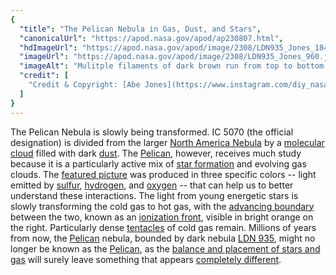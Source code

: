 ```yaml
---
{
  "title": "The Pelican Nebula in Gas, Dust, and Stars",
  "canonicalUrl": "https://apod.nasa.gov/apod/ap230807.html",
  "hdImageUrl": "https://apod.nasa.gov/apod/image/2308/LDN935_Jones_1840.jpg",
  "imageUrl": "https://apod.nasa.gov/apod/image/2308/LDN935_Jones_960.jpg",
  "imageAlt": "Mulitple filaments of dark brown run from top to bottom while a bright orange dome with small pillars occurs on the bottom right. In the background is a blue-glowing gas. Stars dot the frame. Please see the explanation for more detailed information.",
  "credit": [
    "Credit & Copyright: [Abe Jones](https://www.instagram.com/diy_nasa/)"
  ]
}
---
```


The Pelican Nebula is slowly being transformed. IC 5070 (the official designation) is divided from the larger [North America Nebula](https://apod.nasa.gov/apod/ap000501.html) by a [molecular cloud](https://apod.nasa.gov/apod/ap230129.html) filled with dark [dust](https://curator.jsc.nasa.gov/stardust/interstellardust.cfm). The [Pelican](https://en.wikipedia.org/wiki/Pelican), however, receives much study because it is a particularly active mix of [star formation](https://apod.nasa.gov/apod/ap201206.html) and evolving gas clouds. The [featured picture](https://www.instagram.com/p/CvXy7lgL8CS/) was produced in three specific colors -- light emitted by [sulfur](https://periodic.lanl.gov/16.shtml), [hydrogen](https://en.wikipedia.org/wiki/Hydrogen), and [oxygen](http://www.chemicool.com/elements/oxygen.html) -- that can help us to better understand these interactions. The light from young energetic stars is slowly transforming the cold gas to hot gas, with the [advancing boundary](https://apod.nasa.gov/apod/ap180205.html) between the two, known as an [ionization front](https://apod.nasa.gov/apod/ap031013.html), visible in bright orange on the right. Particularly dense [tentacles](https://en.wikipedia.org/wiki/Tentacle#/media/File:Snail-front-0A.jpg) of cold gas remain. Millions of years from now, the [Pelican](https://youtu.be/_YEyzvtMx3s) nebula, bounded by dark nebula [LDN 935](https://www.astrobin.com/co5g86/B/?nc=group&nce=144), might no longer be known as the [Pelican](http://apod.nasa.gov/cgi-bin/apod/apod_search?tquery=Pelican), as the [balance and placement of stars and gas](https://ui.adsabs.harvard.edu/abs/1980ApJ...239..121B/abstract) will surely leave something that appears [completely different](https://img.buzzfeed.com/buzzfeed-static/static/2018-03/9/6/asset/buzzfeed-prod-fastlane-03/sub-buzz-18669-1520596548-8.jpg).
